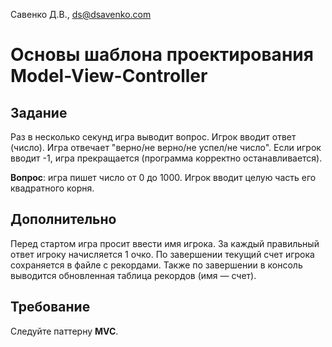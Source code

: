 Савенко Д.В., <ds@dsavenko.com>

# Основы шаблона проектирования Model-View-Controller

## Задание

Раз в несколько секунд игра выводит вопрос. Игрок вводит ответ (число). Игра отвечает "верно/не верно/не успел/не число". Если игрок вводит -1, игра прекращается (программа корректно останавливается).

**Вопрос**: игра пишет число от 0 до 1000. Игрок вводит целую часть его квадратного корня.

## Дополнительно

Перед стартом игра просит ввести имя игрока. За каждый правильный ответ игроку начисляется 1 очко. По завершении текущий счет игрока сохраняется в файле с рекордами. Также по завершении в консоль выводится обновленная таблица рекордов (имя — счет).

## Требование

Следуйте паттерну **MVC**.
